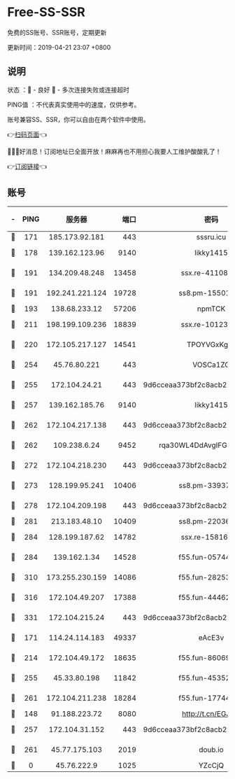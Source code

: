 # Free-SS-SSR

免费的SS账号、SSR账号，定期更新

更新时间：2019-04-21 23:07 +0800

## 说明

状态     ：🙂 - 良好 🙁 - 多次连接失败或连接超时

PING值   ：不代表真实使用中的速度，仅供参考。

账号兼容SS、SSR，你可以自由在两个软件中使用。

👉[扫码页面](https://liesauer.github.io/Free-SS-SSR/)👈

🎉🎉🎉好消息！订阅地址已全面开放！麻麻再也不用担心我要人工维护酸酸乳了！

👉[订阅链接](https://www.liesauer.net/yogurt/subscribe?ACCESS_TOKEN=DAYxR3mMaZAsaqUb)👈

## 账号

|-|PING|服务器|端口|密码|加密方式|区域|
|:----:|:----:|:-----:|-----:|:----:|:----:|:----:|
|🙂|171|185.173.92.181|443|sssru.icu|rc4-md5|RU|
|🙂|178|139.162.123.96|9140|likky1415|aes-256-cfb|JP|
|🙂|191|134.209.48.248|13458|ssx.re-41108917|aes-256-cfb|US|
|🙂|191|192.241.221.124|19728|ss8.pm-15501985|aes-256-cfb|US|
|🙂|193|138.68.233.12|57206|npmTCK|rc4-md5|US|
|🙂|211|198.199.109.236|18839|ssx.re-10123723|aes-256-cfb|US|
|🙂|220|172.105.217.127|14541|TPOYVGxKglpi|aes-256-cfb|JP|
|🙂|254|45.76.80.221|443|VOSCa1ZG|aes-256-cfb|DE|
|🙂|255|172.104.24.21|443|9d6cceaa373bf2c8acb22e60b6a58be6|aes-256-cfb|US|
|🙂|257|139.162.185.76|9140|likky1415|aes-256-cfb|DE|
|🙂|262|172.104.217.138|443|9d6cceaa373bf2c8acb22e60b6a58be6|aes-256-cfb|US|
|🙂|262|109.238.6.24|9452|rqa30WL4DdAvgIFG6Fs3znzTa|aes-256-cfb|FR|
|🙂|272|172.104.218.230|443|9d6cceaa373bf2c8acb22e60b6a58be6|aes-256-cfb|US|
|🙂|273|128.199.95.241|10406|ss8.pm-33937991|aes-256-cfb|SG|
|🙂|278|172.104.209.198|443|9d6cceaa373bf2c8acb22e60b6a58be6|aes-256-cfb|US|
|🙂|281|213.183.48.10|10409|ss8.pm-22036959|rc4-md5|RU|
|🙂|284|128.199.187.62|14782|ssx.re-15816563|aes-256-cfb|SG|
|🙂|284|139.162.1.34|14528|f55.fun-05744880|aes-256-cfb|SG|
|🙂|310|173.255.230.159|14086|f55.fun-28253939|aes-256-cfb|US|
|🙂|316|172.104.49.207|17388|f55.fun-44462258|aes-256-cfb|SG|
|🙂|331|172.104.215.24|443|9d6cceaa373bf2c8acb22e60b6a58be6|aes-256-cfb|US|
|🙂|171|114.24.114.183|49337|eAcE3v|chacha20-ietf|TW|
|🙂|214|172.104.49.172|18635|f55.fun-86069991|aes-256-cfb|SG|
|🙂|255|45.33.80.198|11842|f55.fun-45352545|aes-256-cfb|US|
|🙂|261|172.104.211.238|18284|f55.fun-17744307|aes-256-cfb|US|
|🙁|148|91.188.223.72|8080|http://t.cn/EGJIyrl|rc4-md5|RU|
|🙁|257|172.104.31.152|443|9d6cceaa373bf2c8acb22e60b6a58be6|aes-256-cfb|US|
|🙁|261|45.77.175.103|2019|doub.io|aes-128-ctr|SG|
|🙁|0|45.76.222.9|1025|YZcCjQ|rc4-md5|JP|
